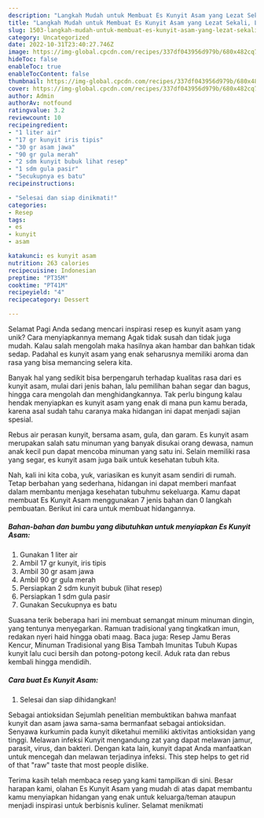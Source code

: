 ```yaml
---
description: "Langkah Mudah untuk Membuat Es Kunyit Asam yang Lezat Sekali, Lezat"
title: "Langkah Mudah untuk Membuat Es Kunyit Asam yang Lezat Sekali, Lezat"
slug: 1503-langkah-mudah-untuk-membuat-es-kunyit-asam-yang-lezat-sekali-lezat
category: Uncategorized
date: 2022-10-31T23:40:27.746Z
image: https://img-global.cpcdn.com/recipes/337df043956d979b/680x482cq70/es-kunyit-asam-foto-resep-utama.jpg
hideToc: false
enableToc: true
enableTocContent: false
thumbnail: https://img-global.cpcdn.com/recipes/337df043956d979b/680x482cq70/es-kunyit-asam-foto-resep-utama.jpg
cover: https://img-global.cpcdn.com/recipes/337df043956d979b/680x482cq70/es-kunyit-asam-foto-resep-utama.jpg
author: Admin
authorAv: notfound
ratingvalue: 3.2
reviewcount: 10
recipeingredient:
- "1 liter air"
- "17 gr kunyit iris tipis"
- "30 gr asam jawa"
- "90 gr gula merah"
- "2 sdm kunyit bubuk lihat resep"
- "1 sdm gula pasir"
- "Secukupnya es batu"
recipeinstructions:

- "Selesai dan siap dinikmati!"
categories:
- Resep
tags:
- es
- kunyit
- asam

katakunci: es kunyit asam 
nutrition: 263 calories
recipecuisine: Indonesian
preptime: "PT35M"
cooktime: "PT41M"
recipeyield: "4"
recipecategory: Dessert

---
```



Selamat Pagi Anda sedang mencari inspirasi resep es kunyit asam yang unik? Cara menyiapkannya memang Agak tidak susah dan tidak juga mudah. Kalau salah mengolah maka hasilnya akan hambar dan bahkan tidak sedap. Padahal es kunyit asam yang enak seharusnya memiliki aroma dan rasa yang bisa memancing selera kita.


Banyak hal yang sedikit bisa berpengaruh terhadap kualitas rasa dari es kunyit asam, mulai dari jenis bahan, lalu pemilihan bahan segar dan bagus, hingga cara mengolah dan menghidangkannya. Tak perlu bingung kalau hendak menyiapkan es kunyit asam yang enak di mana pun kamu berada, karena asal sudah tahu caranya maka hidangan ini dapat menjadi sajian spesial.

Rebus air perasan kunyit, bersama asam, gula, dan garam. Es kunyit asam merupakan salah satu minuman yang banyak disukai orang dewasa, namun anak kecil pun dapat mencoba minuman yang satu ini. Selain memiliki rasa yang segar, es kunyit asam juga baik untuk kesehatan tubuh kita.


Nah, kali ini kita coba, yuk, variasikan es kunyit asam sendiri di rumah. Tetap berbahan yang sederhana, hidangan ini dapat memberi manfaat dalam membantu menjaga kesehatan tubuhmu sekeluarga. Kamu dapat membuat Es Kunyit Asam menggunakan 7 jenis bahan dan 0 langkah pembuatan. Berikut ini cara untuk membuat hidangannya.

<!--inarticleads1-->

##### Bahan-bahan dan bumbu yang dibutuhkan untuk menyiapkan Es Kunyit Asam:

1. Gunakan 1 liter air
1. Ambil 17 gr kunyit, iris tipis
1. Ambil 30 gr asam jawa
1. Ambil 90 gr gula merah
1. Persiapkan 2 sdm kunyit bubuk (lihat resep)
1. Persiapkan 1 sdm gula pasir
1. Gunakan Secukupnya es batu


Suasana terik beberapa hari ini membuat semangat minum minuman dingin, yang tentunya menyegarkan. Ramuan tradisional yang tingkatkan imun, redakan nyeri haid hingga obati maag. Baca juga: Resep Jamu Beras Kencur, Minuman Tradisional yang Bisa Tambah Imunitas Tubuh Kupas kunyit lalu cuci bersih dan potong-potong kecil. Aduk rata dan rebus kembali hingga mendidih. 

<!--inarticleads2-->

##### Cara buat Es Kunyit Asam:


1. Selesai dan siap dihidangkan!

Sebagai antioksidan Sejumlah penelitian membuktikan bahwa manfaat kunyit dan asam jawa sama-sama bermanfaat sebagai antioksidan. Senyawa kurkumin pada kunyit diketahui memiliki aktivitas antioksidan yang tinggi. Melawan infeksi Kunyit mengandung zat yang dapat melawan jamur, parasit, virus, dan bakteri. Dengan kata lain, kunyit dapat Anda manfaatkan untuk mencegah dan melawan terjadinya infeksi. This step helps to get rid of that &#34;raw&#34; taste that most people dislike. 

Terima kasih telah membaca resep yang kami tampilkan di sini. Besar harapan kami, olahan Es Kunyit Asam yang mudah di atas dapat membantu kamu menyiapkan hidangan yang enak untuk keluarga/teman ataupun menjadi inspirasi untuk berbisnis kuliner. Selamat menikmati
